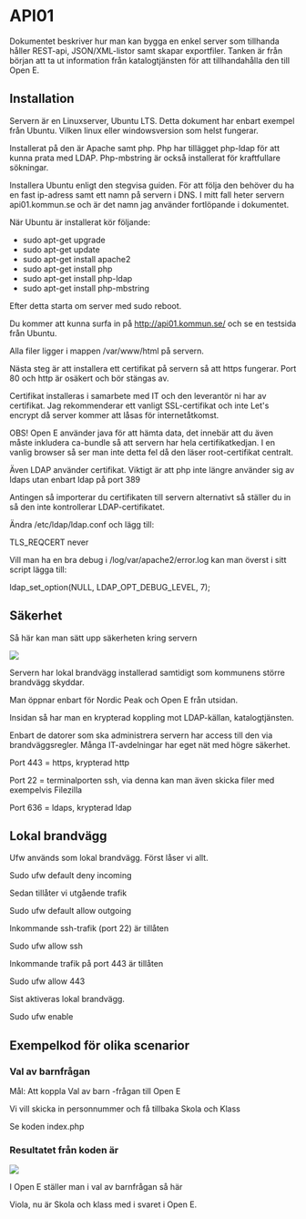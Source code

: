 # API01

Dokumentet beskriver hur man kan bygga en enkel server som tillhanda håller REST-api, JSON/XML-listor samt skapar exportfiler. Tanken är från början att ta ut information från katalogtjänsten för att tillhandahålla den till Open E.

## Installation

Servern är en Linuxserver, Ubuntu LTS. Detta dokument har enbart exempel från Ubuntu. Vilken linux eller windowsversion som helst fungerar.

Installerat på den är Apache samt php. Php har tillägget php-ldap för att kunna prata med LDAP. Php-mbstring är också installerat för kraftfullare sökningar.

Installera Ubuntu enligt den stegvisa guiden. För att följa den behöver du ha en fast ip-adress samt ett namn på servern i DNS. I mitt fall heter servern api01.kommun.se och är det namn jag använder fortlöpande i dokumentet.

När Ubuntu är installerat kör följande:

- sudo apt-get upgrade
- sudo apt-get update
- sudo apt-get install apache2
- sudo apt-get install php
- sudo apt-get install php-ldap
- sudo apt-get install php-mbstring

Efter detta starta om server med sudo reboot.

Du kommer att kunna surfa in på http://api01.kommun.se/ och se en testsida från Ubuntu.

Alla filer ligger i mappen /var/www/html på servern.

Nästa steg är att installera ett certifikat på servern så att https fungerar. Port 80 och http är osäkert och bör stängas av.

Certifikat installeras i samarbete med IT och den leverantör ni har av certifikat. Jag rekommenderar ett vanligt SSL-certifikat och inte Let&#39;s encrypt då server kommer att låsas för internetåtkomst.

OBS! Open E använder java för att hämta data, det innebär att du även måste inkludera ca-bundle så att servern har hela certifikatkedjan. I en vanlig browser så ser man inte detta fel då den läser root-certifikat centralt.

Även LDAP använder certifikat. Viktigt är att php inte längre använder sig av ldaps utan enbart ldap på port 389

Antingen så importerar du certifikaten till servern alternativt så ställer du in så den inte kontrollerar LDAP-certifikatet.

Ändra /etc/ldap/ldap.conf och lägg till:

TLS\_REQCERT never

Vill man ha en bra debug i /log/var/apache2/error.log kan man överst i sitt script lägga till:

ldap\_set\_option(NULL, LDAP\_OPT\_DEBUG\_LEVEL, 7);

## Säkerhet

Så här kan man sätt upp säkerheten kring servern

![](https://it.alingsas.se/wp-content/uploads/2021/10/serversetup.png)

Servern har lokal brandvägg installerad samtidigt som kommunens större brandvägg skyddar.

Man öppnar enbart för Nordic Peak och Open E från utsidan.

Insidan så har man en krypterad koppling mot LDAP-källan, katalogtjänsten.

Enbart de datorer som ska administrera servern har access till den via brandväggsregler. Många IT-avdelningar har eget nät med högre säkerhet.

Port 443 = https, krypterad http

Port 22 = terminalporten ssh, via denna kan man även skicka filer med exempelvis Filezilla

Port 636 = ldaps, krypterad ldap

## Lokal brandvägg

Ufw används som lokal brandvägg. Först låser vi allt.

Sudo ufw default deny incoming

Sedan tillåter vi utgående trafik

Sudo ufw default allow outgoing

Inkommande ssh-trafik (port 22) är tillåten

Sudo ufw allow ssh

Inkommande trafik på port 443 är tillåten

Sudo ufw allow 443

Sist aktiveras lokal brandvägg.

Sudo ufw enable

## Exempelkod för olika scenarior

### Val av barnfrågan

Mål: Att koppla Val av barn -frågan till Open E

Vi vill skicka in personnummer och få tillbaka Skola och Klass

Se koden index.php

### Resultatet från koden är

![](https://it.alingsas.se/wp-content/uploads/2021/10/classandschoolfromstudent01.png)

I Open E ställer man i val av barnfrågan så här

Viola, nu är Skola och klass med i svaret i Open E.
